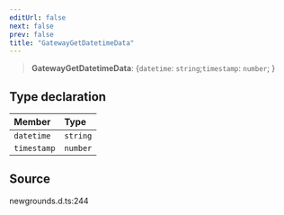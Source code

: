 ```yaml
---
editUrl: false
next: false
prev: false
title: "GatewayGetDatetimeData"
---
```


> **GatewayGetDatetimeData**: \{`datetime`: `string`;`timestamp`: `number`;  }

## Type declaration

| Member | Type |
| :------ | :------ |
| `datetime` | `string` |
| `timestamp` | `number` |

## Source

newgrounds.d.ts:244
